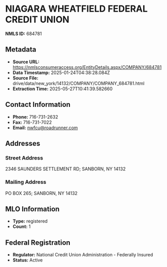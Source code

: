 # NIAGARA WHEATFIELD FEDERAL CREDIT UNION

**NMLS ID:** 684781

## Metadata
- **Source URL:** https://nmlsconsumeraccess.org/EntityDetails.aspx/COMPANY/684781
- **Data Timestamp:** 2025-01-24T04:38:28.084Z
- **Source File:** drive/data/new_york/14132/COMPANY/COMPANY_684781.html
- **Extraction Time:** 2025-05-27T10:41:39.582660

## Contact Information
- **Phone:** 716-731-2632
- **Fax:** 716-731-7022
- **Email:** nwfcu@roadrunner.com

## Addresses
### Street Address
2346 SAUNDERS SETTLEMENT RD; SANBORN, NY 14132

### Mailing Address
PO BOX 265; SANBORN, NY 14132

## MLO Information
- **Type:** registered
- **Count:** 1

## Federal Registration
- **Regulator:** National Credit Union Administration - Federally Insured
- **Status:** Active
